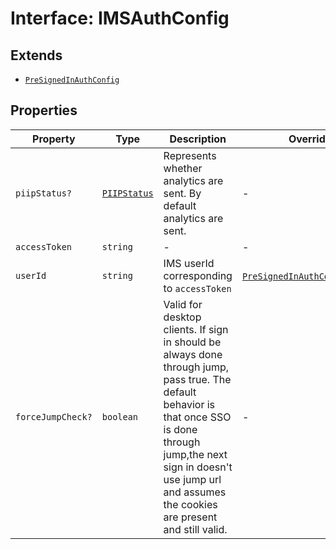 # Interface: IMSAuthConfig

## Extends

- [`PreSignedInAuthConfig`](pre-signed-in-auth-config/index.md)

## Properties

| Property | Type | Description | Overrides | Inherited from |
| ------ | ------ | ------ | ------ | ------ |
| `piipStatus?` | [`PIIPStatus`](../../HostInfo.types/enumerations/piip-status/index.md) | Represents whether analytics are sent. By default analytics are sent. | - | [`PreSignedInAuthConfig`](pre-signed-in-auth-config/index.md).`piipStatus` |
| `accessToken` | `string` | - | - | - |
| `userId` | `string` | IMS userId corresponding to `accessToken` | [`PreSignedInAuthConfig`](pre-signed-in-auth-config/index.md).`userId` | - |
| `forceJumpCheck?` | `boolean` | Valid for desktop clients. If sign in should be always done through jump, pass true. The default behavior is that once SSO is done through jump,the next sign in doesn't use jump url and assumes the cookies are present and still valid. | - | - |
